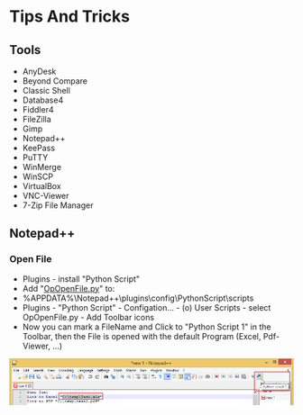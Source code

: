 # Tips And Tricks

## Tools
* AnyDesk
* Beyond Compare
* Classic Shell
* Database4
* Fiddler4
* FileZilla
* Gimp
* Notepad++
* KeePass
* PuTTY
* WinMerge
* WinSCP
* VirtualBox
* VNC-Viewer
* 7-Zip File Manager

## Notepad++

### Open File
* Plugins - install "Python Script"
* Add "[OpOpenFile.py](src/Notepad++/Python_Script/OpOpenFile.py)" to:
* %APPDATA%\Notepad++\plugins\config\PythonScript\scripts
* Plugins - "Python Script" - Configation... - (o) User Scripts - select OpOpenFile.py - Add Toolbar icons
* Now you can mark a FileName and Click to "Python Script 1" in the Toolbar, then the File is opened with the default Program (Excel, Pdf-Viewer, ...)

![](src/Notepad++/Python_Script/img/Bild_20211218_191026_001.png)
 